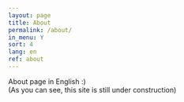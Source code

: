 ```yaml
---
layout: page
title: About
permalink: /about/
in_menu: Y
sort: 4
lang: en
ref: about
---
```


About page in English :)  
(As you can see, this site is still under construction)
